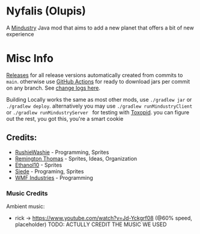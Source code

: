 # Nyfalis (Olupis)
A [Mindustry](https://github.com/Anuken/Mindustry) Java mod that aims to add a new planet that offers a bit of new experience

# Misc Info
[Releases](https://github.com/JiroCab/Olupis/releases) for all release versions automatically created from commits to `main`. 
otherwise use [GitHub Actions](https://github.com/JiroCab/Olupis/actions) for ready to download jars per commit on any branch.
See [change logs here](https://github.com/JiroCab/Olupis/blob/main/changelog.txt). 

Building Locally works the same as most other mods,  use `./gradlew jar` or `./gradlew deploy`.
alternatively you may use `./gradlew runMindustryClient `or `./gradlew runMindustryServer ` for testing with [Toxopid](https://github.com/Xpdustry/Toxopid).
you can figure out the rest, you got this, you're a smart cookie


## Credits:
* [RushieWashie](https://github.com/JiroCab) - Programming, Sprites
* [Remington Thomas](https://github.com/NightmarishWolf) - Sprites, Ideas, Organization
* [Ethanol10](https://github.com/SuperEthanol10) - Sprites
* [Siede](https://github.com/siede2010) - Programing, Sprites
* [WMF Industries](https://github.com/WMF-Industries) - Programming

### Music Credits
Ambient music:
- rick -> https://www.youtube.com/watch?v=Jd-Yckgrf08 (@60% speed, placeholder)
TODO: ACTULLY CREDIT THE MUSIC WE USED